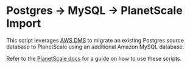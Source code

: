 # Postgres -> MySQL -> PlanetScale Import

This script leverages [AWS DMS](https://aws.amazon.com/dms/) to migrate an existing Postgres source database to PlanetScale using an additional Amazon MySQL database.

Refer to the [PlanetScale docs](https://planetscale.com/docs/imports/postgres-mysql-planetscale-migration-guide) for a guide on how to use these scripts.

